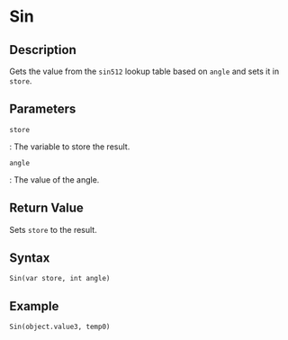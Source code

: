 # Sin

## Description
Gets the value from the `sin512` lookup table based on `angle` and sets it in `store`.

## Parameters
`store`

:   The variable to store the result.

`angle`

:   The value of the angle.

## Return Value
Sets `store` to the result.

## Syntax
```
Sin(var store, int angle)
```

## Example
```
Sin(object.value3, temp0)
```